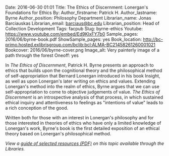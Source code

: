 Date: 2016-06-30 01:01
Title: The Ethics of Discernment: Lonergan's Foundations for Ethics
By:
Author_firstname: Patrick H.
Author_lastname: Byrne
Author_position: Philosophy Department
Librarian_name: Jonas Barciauskas
Librarian_email: barciaus@bc.edu
Librarian_position: Head of Collection Development
Tags: facpub
Slug: byrne-ethics 
Youtube: https://www.youtube.com/embed/Ed9KlxFY7b0
Sample_pages: 2016/06/byrne-book.pdf
ShowSample_pages: yes
Book_location: http://bc-primo.hosted.exlibrisgroup.com/bclib:bcl:ALMA-BC21458261260001021
Bookcover: 2016/06/byrne-cover.png
Image_alt: Very painterly image of a path through the forest
Oneoff: yes 

In <em>The Ethics of Discernment</em>, Patrick H. Byrne presents an approach to ethics that builds upon the cognitional theory and the philosophical method of self-appropriation that Bernard Lonergan introduced in his book Insight, as well as upon Lonergan's later writing on ethics and values.
Extending Lonergan's method into the realm of ethics, Byrne argues that we can use self-appropriation to come to objective judgements of value. <em>The Ethics of Discernment</em> is an introspective analysis of that process, in which sustained ethical inquiry and attentiveness to feelings as "intentions of value" leads to a rich conception of the good.

Written both for those with an interest in Lonergan's philosophy and for those interested in theories of ethics who have only a limited knowledge of Lonergan's work, Byrne's book is the first detailed exposition of an ethical theory based on Lonergan's philosophical method.


<em>View a <a href="http://library.bc.edu/theme/img/facpub/2016/06/byrne-guide.pdf">guide of selected resources (PDF)</a> on this topic available through the Libraries. </em>